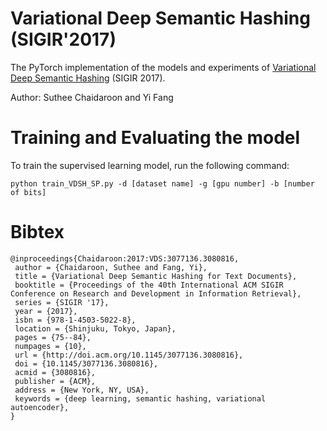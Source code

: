 # Variational Deep Semantic Hashing (SIGIR'2017)
The PyTorch implementation of the models and experiments of [Variational Deep Semantic Hashing](http://students.engr.scu.edu/~schaidar/paper/Variational_Deep_Hashing_for_Text_Documents.pdf) (SIGIR 2017).

Author: Suthee Chaidaroon and Yi Fang

# Training and Evaluating the model
To train the supervised learning model, run the following command:
```
python train_VDSH_SP.py -d [dataset name] -g [gpu number] -b [number of bits]
```

# Bibtex
```
@inproceedings{Chaidaroon:2017:VDS:3077136.3080816,
 author = {Chaidaroon, Suthee and Fang, Yi},
 title = {Variational Deep Semantic Hashing for Text Documents},
 booktitle = {Proceedings of the 40th International ACM SIGIR Conference on Research and Development in Information Retrieval},
 series = {SIGIR '17},
 year = {2017},
 isbn = {978-1-4503-5022-8},
 location = {Shinjuku, Tokyo, Japan},
 pages = {75--84},
 numpages = {10},
 url = {http://doi.acm.org/10.1145/3077136.3080816},
 doi = {10.1145/3077136.3080816},
 acmid = {3080816},
 publisher = {ACM},
 address = {New York, NY, USA},
 keywords = {deep learning, semantic hashing, variational autoencoder},
}
```

